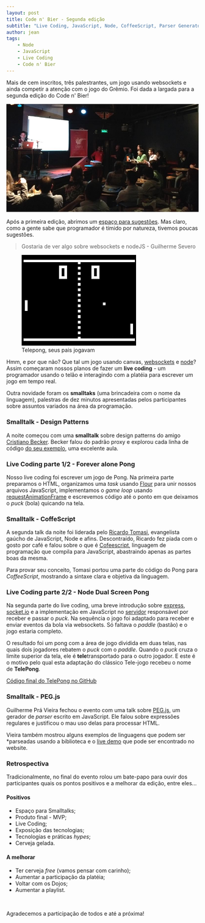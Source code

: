 ```yaml
---
layout: post
title: Code n' Bier - Segunda edição
subtitle: "Live Coding, JavaScript, Node, CoffeeScript, Parser Generator e Design Patterns"
author: jean
tags:
    - Node
    - JavaScript
    - Live Coding
    - Code n' Bier
---
```


Mais de cem inscritos, três palestrantes, um jogo usando websockets e ainda competir a atenção com o jogo do Grêmio. Foi dada a largada para a segunda edição do Code n' Bier!

<img src="/code/codenbier/edition-02.jpg" alt="Foto início do evento">

Após a primeira edição, abrimos um [espaço para sugestões](http://bit.ly/RgriR3). Mas claro, como a gente sabe que programador é tímido por natureza, tivemos poucas sugestões.

> Gostaria de ver algo sobre websockets e nodeJS - Guilherme Severo

<figure>
  <img src="/code/codenbier/pong.png" alt="Telepong, seus pais jogavam">
  <figcaption>Telepong, seus pais jogavam</figcaption>
</figure>

Hmm, e por que não? Que tal um jogo usando canvas, [websockets](http://socket.io) e [node](http://nodejs.org)? Assim começaram nossos planos de fazer um **live coding** - um programador usando o telão e interagindo com a platéia para escrever um jogo em tempo real.

Outra novidade foram os **smalltaks** (uma brincadeira com o nome da linguagem), palestras de dez minutos apresentadas pelos participantes sobre assuntos variados na área da programação.

### Smalltalk - Design Patterns

A noite começou com uma **smalltalk** sobre design patterns do amigo [Cristiano Becker](http://cristianobecker.com). Becker falou do padrão proxy e explorou cada linha de código [do seu exemplo](http://cristianobecker.com/codenbier), uma excelente aula.

### Live Coding parte 1/2 - Forever alone Pong

Nosso live coding foi escrever um jogo de Pong. Na primeira parte preparamos o HTML, organizamos uma *task* usando [Flour](https://github.com/ricardobeat/cake-flour) para unir nossos arquivos JavaScript, implementamos o *game loop* usando [requestAnimationFrame](https://github.com/jcemer/telepong/blob/codenbier/lib/utils.js#L3) e escrevemos código até o ponto em que deixamos o *puck* (bola) quicando na tela.

### Smalltalk - CoffeScript

A segunda talk da noite foi liderada pelo [Ricardo Tomasi](http://ricardo.cc/), evangelista gaúcho de JavaScript, Node e afins. Descontraído, Ricardo fez piada com o gosto por café e falou sobre o que é [Cofeescript](http://coffeescript.org), linguagem de programação que compila para JavaScript, abastraindo apenas as partes boas da mesma.

Para provar seu conceito, Tomasi portou uma parte do código do Pong para *CoffeeScript*, mostrando a sintaxe clara e objetiva da linguagem.

### Live Coding parte 2/2 - Node Dual Screen Pong

Na segunda parte do live coding, uma breve introdução sobre [express](http://expressjs.com/), [socket.io](http://socket.io) e a implementação em JavaScript no [servidor](https://github.com/jcemer/telepong/blob/codenbier/server.js) responsável por receber e passar o *puck*. Na sequência o jogo foi adaptado para receber e enviar eventos da bola via websockets. Só faltava o *paddle* (bastão) e o jogo estaria completo.

O resultado foi um pong com a área de jogo dividida em duas telas, nas quais dois jogadores rebatem o *puck* com o *paddle*. Quando o *puck* cruza o limite superior da tela, ele é **tele**transportado para o outro jogador. E este é o motivo pelo qual esta adaptação do clássico Tele-jogo recebeu o nome de **TelePong**.

<a href="https://github.com/jcemer/telepong/tree/codenbier" class="btn">Código final do TelePong no GitHub</a>

### Smalltalk - PEG.js

Guilherme Prá Vieira fechou o evento com uma talk sobre [PEG.js](http://pegjs.majda.cz), um gerador de *parser* escrito em JavaScript. Ele falou sobre expressões regulares e justificou o mau uso delas para processar HTML.

Vieira também mostrou alguns exemplos de linguagens que podem ser *parseadas usando a biblioteca e o [live demo](http://pegjs.majda.cz/online) que pode ser encontrado no website.

### Retrospectiva

Tradicionalmente, no final do evento rolou um bate-papo para ouvir dos participantes quais os pontos positivos e a melhorar da edição, entre eles...

#### Positivos

* Espaço para Smalltalks;
* Produto final - MVP;
* Live Coding;
* Exposição das tecnologias;
* Tecnologias e práticas *hypes*;
* Cerveja gelada.

#### A melhorar

* Ter cerveja *free* (vamos pensar com carinho);
* Aumentar a participação da platéia;
* Voltar com os Dojos;
* Aumentar a playlist.

<br>

Agradecemos a participação de todos e até a próxima!
